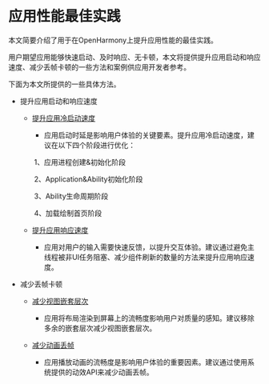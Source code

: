 # **应用性能最佳实践**

本文简要介绍了用于在OpenHarmony上提升应用性能的最佳实践。

用户期望应用能够快速启动、及时响应、无卡顿，本文将提供提升应用启动和响应速度、减少丢帧卡顿的一些方法和案例供应用开发者参考。

下面为本文所提供的一些具体方法。

- 提升应用启动和响应速度

  - [提升应用冷启动速度](http://gitee.com/sqsyqqy/docs/blob/master/zh-cn/application-dev/performance/improve-application-startup-and-response/improve-application-cold-start-speed.md)

    -  应用启动时延是影响用户体验的关键要素。提升应用冷启动速度，建议在以下四个阶段进行优化：

      ​	1、应用进程创建&初始化阶段

      ​	2、Application&Ability初始化阶段

      ​	3、Ability生命周期阶段

      ​	4、加载绘制首页阶段

  - [提升应用响应速度](http://gitee.com/sqsyqqy/docs/blob/master/zh-cn/application-dev/performance/improve-application-startup-and-response/improve-application-response.md)

    - 应用对用户的输入需要快速反馈，以提升交互体验。建议通过避免主线程被非UI任务阻塞、减少组件刷新的数量的方法来提升应用响应速度。

- 减少丢帧卡顿

  - [减少视图嵌套层次](http://gitee.com/sqsyqqy/docs/blob/master/zh-cn/application-dev/performance/reduce-frame-loss-and-frame-freezing/reduce-view-nesting-levels.md)

    - 应用将布局渲染到屏幕上的流畅度影响用户对质量的感知。建议移除多余的嵌套层次减少视图嵌套层次。

  - [减少动画丢帧](http://gitee.com/sqsyqqy/docs/blob/master/zh-cn/application-dev/performance/reduce-frame-loss-and-frame-freezing/reduce-animation-frame-loss.md)
  
    -  应用播放动画的流畅度是影响用户体验的重要因素。建议通过使用系统提供的动效API来减少动画丢帧。
